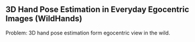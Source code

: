 ## 3D Hand Pose Estimation in Everyday Egocentric Images (WildHands)

Problem: 3D hand pose estimation form egocentric view in the wild.
